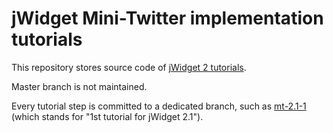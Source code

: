 # jWidget Mini-Twitter implementation tutorials

This repository stores source code of [jWidget 2 tutorials](http://enepomnyaschih.github.io/jwidget/2.1/tutorial.html).

Master branch is not maintained.

Every tutorial step is committed to a dedicated branch, such as
[mt-2.1-1](https://github.com/enepomnyaschih/mt/tree/mt-2.1-1) (which stands for "1st tutorial for jWidget 2.1").
